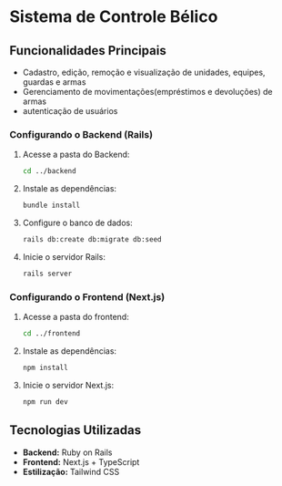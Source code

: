# Sistema de Controle Bélico



##  Funcionalidades Principais
- Cadastro, edição, remoção e visualização de unidades, equipes, guardas e armas
- Gerenciamento de movimentações(empréstimos e devoluções) de armas
- autenticação de usuários

### Configurando o Backend (Rails)

1. Acesse a pasta do Backend:
   ```sh
   cd ../backend
   ```
1. Instale as dependências:
   ```sh
   bundle install
   ```
2. Configure o banco de dados:
   ```sh
   rails db:create db:migrate db:seed
   ```
3. Inicie o servidor Rails:
   ```sh
   rails server
   ```

### Configurando o Frontend (Next.js)
1. Acesse a pasta do frontend:
   ```sh
   cd ../frontend
   ```
2. Instale as dependências:
   ```sh
   npm install  
   ```
3. Inicie o servidor Next.js:
   ```sh
   npm run dev 
   ```






##  Tecnologias Utilizadas
- **Backend:** Ruby on Rails
- **Frontend:** Next.js + TypeScript
- **Estilização:** Tailwind CSS


